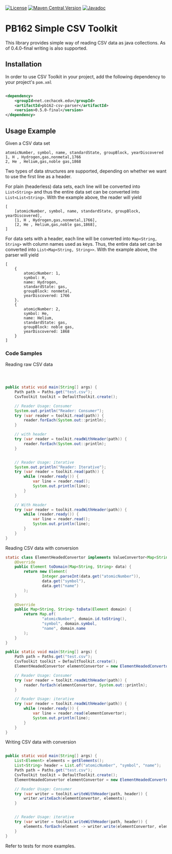 [![License](http://img.shields.io/:license-apache%202.0-brightgreen.svg)](http://www.apache.org/licenses/LICENSE-2.0.html)
[![Maven Central Version](https://img.shields.io/maven-central/v/net.cechacek.edu/pb162-csv-parser)](https://central.sonatype.com/artifact/net.cechacek.edu/pb162-csv-parser)
[![Javadoc](https://img.shields.io/badge/-javadoc-blue)](http://jcechace.github.io/pb162-csv-parser/apidocs/)

PB162 Simple CSV Toolkit
====================================

This library provides simple way of reading CSV data as java collections. As of 0.4.0-final writing is also supported.

## Installation

In order to use CSV Toolkit in your project, add the following dependency to your project's ``pom.xml``

```xml

<dependency>
    <groupId>net.cechacek.edu</groupId>
    <artifactId>pb162-csv-parser</artifactId>
    <version>0.5.0-final</version>
</dependency>
```

## Usage Example

Given a CSV data set

```csv
atomicNumber, symbol, name, standardState, groupBlock, yearDiscovered
1, H , Hydrogen,gas,nonmetal,1766
2, He , Helium,gas,noble gas,1868
```

Two types of data structures are supported, depending on whether we want to use the first line as a header.

For plain (headerless) data sets, each line will be converted into ``List<String>`` and thus the entire data set
can be converted into ``List<List<String>``. With the example above, the reader will yield

```
[
    [atomicNumber, symbol, name, standardState, groupBlock, yearDiscovered],
    [1, H , Hydrogen,gas,nonmetal,1766],
    [2, He , Helium,gas,noble gas,1868],
]
```

For data sets with a header, each line will be converted into ``Map<String, String>`` with
column names used as keys. Thus, the entire data set can be converted into ``List<Map<String, String>>``.
With the example above, the parser will yield

```
[
    {
        atomicNumber: 1, 
        symbol: H, 
        name: Hydrogen, 
        standardState: gas, 
        groupBlock: nonmetal, 
        yearDiscovered: 1766
    }.
    {
        atomicNumber: 2,
        symbol: He, 
        name: Helium, 
        standardState: gas, 
        groupBlock: noble gas,
        yearDiscovered: 1868
    }
]
```

### Code Samples

Reading raw CSV data

```java



public static void main(String[] args) {
    Path path = Paths.get("test.csv");
    CsvToolkit toolkit = DefaultToolkit.create();

    // Reader Usage: Consumer
    System.out.println("Reader: Consumer");
    try (var reader = toolkit.read(path)) {
        reader.forEach(System.out::println);
    }

    // with header
    try (var reader = toolkit.readWithHeader(path)) {
        reader.forEach(System.out::println);
    }


    // Reader Usage: iterative
    System.out.println("Reader: Iterative");
    try (var reader = toolkit.read(path)) {
        while (reader.ready()) {
            var line = reader.read();
            System.out.println(line);
        }
    }

    // With Header
    try (var reader = toolkit.readWithHeader(path)) {
        while (reader.ready()) {
            var line = reader.read();
            System.out.println(line);
        }
    }
}
```

Reading CSV data with conversion

```java
static class ElementHeadedConvertor implements ValueConvertor<Map<String, String>, Element> {
    @Override
    public Element toDomain(Map<String, String> data) {
        return new Element(
                Integer.parseInt(data.get("atomicNumber")),
                data.get("symbol"),
                data.get("name")
        );
    }

    @Override
    public Map<String, String> toData(Element domain) {
        return Map.of(
                "atomicNumber", domain.id.toString(),
                "symbol", domain.symbol,
                "name", domain.name
        );
    }
}

public static void main(String[] args) {
    Path path = Paths.get("test.csv");
    CsvToolkit toolkit = DefaultToolkit.create();
    ElementHeadedConvertor elementConvertor = new ElementHeadedConvertor();

    // Reader Usage: Consumer
    try (var reader = toolkit.readWithHeader(path)) {
        reader.forEach(elementConvertor, System.out::println);
    }

    // Reader Usage: iterative
    try (var reader = toolkit.readWithHeader(path)) {
        while (reader.ready()) {
            var line = reader.read(elementConvertor);
            System.out.println(line);
        }
    }
}
```

Writing CSV data with conversion
```java

public static void main(String[] args) {
    List<Element> elements = getElements();
    List<String> header = List.of("atomicNumber", "symbol", "name");
    Path path = Paths.get("test.csv");
    CsvToolkit toolkit = DefaultToolkit.create();
    ElementHeadedConvertor elementConvertor = new ElementHeadedConvertor();

    // Reader Usage: Consumer
    try (var writer = toolkit.writeWithHeader(path, header)) {
        writer.writeEach(elementConvertor, elements);
    }


    // Reader Usage: iterative
    try (var writer = toolkit.writeWithHeader(path, header)) {
        elements.forEach(element -> writer.write(elementConvertor, element));
    }
}
```

Refer to tests for more examples. 